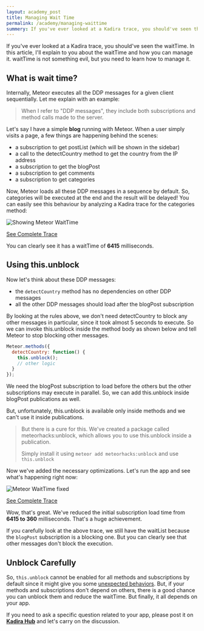 ```yaml
---
layout: academy_post
title: Managing Wait Time
permalink: /academy/managing-waittime
summery: If you've ever looked at a Kadira trace, you should've seen the waitTime. In this article, I'll explain to you about the waitTime and how you can manage it.
---
```


If you've ever looked at a Kadira trace, you should've seen the waitTime. In this article, I'll explain to you about the waitTime and how you can manage it. waitTime is not something evil, but you need to learn how to manage it.

## What is wait time?

Internally, Meteor executes all the DDP messages for a given client sequentially. Let me explain with an example:

> When I refer to "DDP messages", they include both subscriptions and method calls made to the server.

Let's say I have a simple **blog** running with Meteor. When a user simply visits a page, a few things are happening behind the scenes:

* a subscription to get postList (which will be shown in the sidebar)
* a call to the detectCountry method to get the country from the IP address
* a subscription to get the blogPost
* a subscription to get comments
* a subscription to get categories

Now, Meteor loads all these DDP messages in a sequence by default. So, categories will be executed at the end and the result will be delayed!
You can easily see this behaviour by analyzing a Kadira trace for the categories method:

![Showing Meteor WaitTime](https://cldup.com/CBdwsq8BYo.png)

[See Complete Trace](https://ui.kadira.io/pt/d6235716-ab27-4f09-a876-503e5934b228) 

You can clearly see it has a waitTime of **6415** milliseconds.

## Using this.unblock

Now let's think about these DDP messages: 

* the `detectCountry` method has no dependencies on other DDP messages
* all the other DDP messages should load after the blogPost subscription

By looking at the rules above, we don't need detectCountry to block any other messages in particular, since it took almost 5 seconds to execute. 
So we can invoke this.unblock inside the method body as shown below and tell Meteor to stop blocking other messages.

~~~js
Meteor.methods({
  detectCountry: function() {
    this.unblock();
    // other logic
  }
});
~~~

We need the blogPost subscription to load before the others but the other subscriptions may execute in parallel. So, we can add this.unblock inside blogPost publications as well.  

But, unfortunately, this.unblock is available only inside methods and we can't use it inside publications. 

> But there is a cure for this. We've created a package called meteorhacks:unblock, which allows you to use this.unblock inside a publication.
> 
> Simply install it using `meteor add meteorhacks:unblock` and use `this.unblock`

Now we've added the necessary optimizations. Let's run the app and see what's happening right now: 

![Meteor WaitTime fixed](https://cldup.com/Zt3IGxMD0n.png)

[See Complete Trace](https://ui.kadira.io/pt/1ad4420f-0282-456c-b95e-a29a6ea11df9)

Wow, that's great. We've reduced the initial subscription load time from **6415 to 360** milliseconds. That's a huge achievement. 

If you carefully look at the above trace, we still have the waitList because the `blogPost` subscription is a blocking one. But you can clearly see that other messages don't block the execution.

## Unblock Carefully

So, `this.unblock` cannot be enabled for all methods and subscriptions by default since it might give you some [unexpected behaviors](https://meteorhacks.com/understanding-meteor-wait-time-and-this-unblock.html#why-thisunblock-does-not-always-work). But, if your methods and subscriptions don't depend on others, there is a good chance you can unblock them and reduce the waitTime. But finally, it all depends on your app.

If you need to ask a specific question related to your app, please post it on [**Kadira Hub**](https://hub.kadira.io) and let's carry on the discussion.